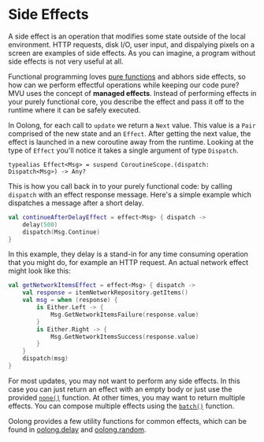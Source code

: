 # Side Effects

A side effect is an operation that modifies some state outside of the local environment. HTTP requests, disk I/O, user input, and dispalying pixels on a screen are examples of side effects. As you can imagine, a program without side effects is not very useful at all.

Functional programming loves [pure functions](https://en.wikipedia.org/wiki/Pure_function) and abhors side effects, so how can we perform effectful operations while keeping our code pure? MVU uses the concept of **managed effects**. Instead of performing effects in your purely functional core, you describe the effect and pass it off to the runtime where it can be safely executed.

In Oolong, for each call to `update` we return a `Next` value. This value is a `Pair` comprised of the new state and an `Effect`. After getting the next value, the effect is launched in a new coroutine away from the runtime. Looking at the type of `Effect` you'll notice it takes a single argument of type `Dispatch`.

`typealias Effect<Msg> = suspend CoroutineScope.(dispatch: Dispatch<Msg>) -> Any?`

This is how you call back in to your purely functional code: by calling `dispatch` with an effect response message. Here's a simple example which dispatches a message after a short delay.

```kotlin
val continueAfterDelayEffect = effect<Msg> { dispatch ->
    delay(500)
    dispatch(Msg.Continue)
}
```

In this example, they delay is a stand-in for any time consuming operation that you might do, for example an HTTP request. An actual network effect might look like this:

```kotlin
val getNetworkItemsEffect = effect<Msg> { dispatch ->
    val response = itemNetworkRepository.getItems()
    val msg = when (response) {
        is Either.Left -> {
            Msg.GetNetworkItemsFailure(response.value)
        }
        is Either.Right -> {
            Msg.GetNetworkItemsSuccess(response.value)
        }
    }
    dispatch(msg)
}
```

For most updates, you may not want to perform any side effects. In this case you can just return an effect with an empty body or just use the provided [`none()`](/oolong/oolong.effect/none) function. At other times, you may want to return multiple effects. You can compose multiple effects using the [`batch()`](/oolong/oolong.effect/batch) function.

Oolong provides a few utility functions for common effects, which can be found in [oolong.delay](/oolong/oolong.delay/index) and [oolong.random](/oolong/oolong.random/index).
